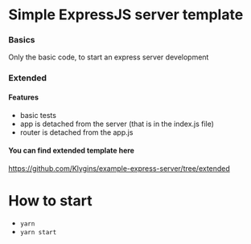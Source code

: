 # Simple ExpressJS server template
### Basics
Only the basic code, to start an express server development

### Extended
#### Features
- basic tests
- app is detached from the server (that is in the index.js file)
- router is detached from the app.js

#### You can find extended template here
https://github.com/Klygins/example-express-server/tree/extended


# How to start
- `yarn`
- `yarn start`
